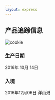 ```yaml
---
layout: express
---
```


## 产品追踪信息

![cookie]({{site.img_host}}/pro-cookie-1.jpg)

### 生产日期

2016年 10月 14日

### 入境
2016年12月06日 洋山港

